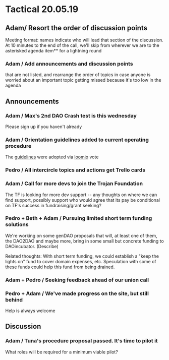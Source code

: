 # Tactical 20.05.19

## Adam/ Resort the order of discussion points

Meeting format: names indicate who will lead that section of the discussion. At 10 minutes to the end of the call, we'll skip from wherever we are to the asterisked agenda item\*\* for a lightning round

### Adam / Add announcements and discussion points

that are not listed, and rearrange the order of topics in case anyone is worried about an important topic getting missed because it's too low in the agenda

## Announcements

### Adam / Max's 2nd DAO Crash test is this wednesday

Please sign up if you haven't already

### Adam / Orientation guidelines added to current operating procedure

The [guidelines](https://docs.google.com/document/d/1U7CO2Qw8Utf_0_uyeeJ1X6WSY0C7C1ki2F59kwy724w/edit?usp=sharing) were adopted via [loomio](https://www.loomio.org/p/ql5AUFVf?back_to=https:%2F%2Fwww.loomio.org%2Fd%2Fqe0WU2gi%2Festablishing-an-orientation-procedure&membership_token=g5ST9oZZ4hc4DURofzgAdoyp&utm_campaign=poll_mailer&utm_medium=email&utm_source=poll_expired_author) vote

### Pedro / All intercircle topics and actions get Trello cards 

### Adam / Call for more devs to join the Trojan Foundation

The TF is looking for more dev support -- any thoughts on where we can find support, possibly support who would agree that its pay be conditional on TF's success in fundraising/grant seeking?

### Pedro + Beth + Adam / Pursuing limited short term funding solutions

We're working on some genDAO proposals that will, at least one of them, the DAO2DAO and maybe more, bring in some small but concrete funding to DAOincubator.  \(Describe\)

Related thoughts: With short term funding, we could establish a "keep the lights on" fund to cover domain expenses, etc. Speculation with some of these funds could help this fund from being drained.

### Adam + Pedro / Seeking feedback ahead of our union call

### Pedro + Adam / We've made progress on the site, but still behind

Help is always welcome

## Discussion

### Adam / Tuna's procedure proposal passed. It's time to pilot it

What roles will be required for a minimum viable pilot?



